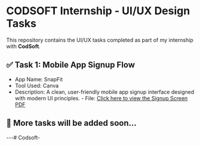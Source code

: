 # CODSOFT Internship - UI/UX Design Tasks

This repository contains the UI/UX tasks completed as part of my internship with **CodSoft**.

## ✅ Task 1: Mobile App Signup Flow
- App Name: SnapFit
- Tool Used: Canva
- Description: A clean, user-friendly mobile app signup interface designed with modern UI principles.                         - File: [Click here to view the Signup Screen PDF](Task1_SignUp_UI_Snapfit.pdf)
## 📌 More tasks will be added soon...


---# Codsoft-
